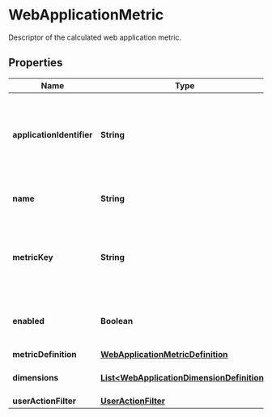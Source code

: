 

# WebApplicationMetric

Descriptor of the calculated web application metric.

## Properties

| Name | Type | Description | Notes |
|------------ | ------------- | ------------- | -------------|
|**applicationIdentifier** | **String** | The Dynatrace entity ID of the application to which the metric belongs. |  |
|**name** | **String** | The displayed name of the metric. |  |
|**metricKey** | **String** | The unique key of the metric.    The key must have the &#x60;calc:apps&#x60; prefix. |  |
|**enabled** | **Boolean** | The metric is enabled (&#x60;true&#x60;) or disabled (&#x60;false&#x60;). |  |
|**metricDefinition** | [**WebApplicationMetricDefinition**](WebApplicationMetricDefinition.md) |  |  |
|**dimensions** | [**List&lt;WebApplicationDimensionDefinition&gt;**](WebApplicationDimensionDefinition.md) | A list of metric dimensions. |  [optional] |
|**userActionFilter** | [**UserActionFilter**](UserActionFilter.md) |  |  [optional] |



